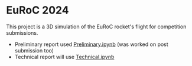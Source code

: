 # EuRoC 2024

This project is a 3D simulation of the EuRoC rocket's flight for competition submissions.

- Preliminary report used [Preliminary.ipynb](Preliminary.ipynb) (was worked on post submission too)
- Technical report will use [Technical.ipynb](Technical.ipynb)